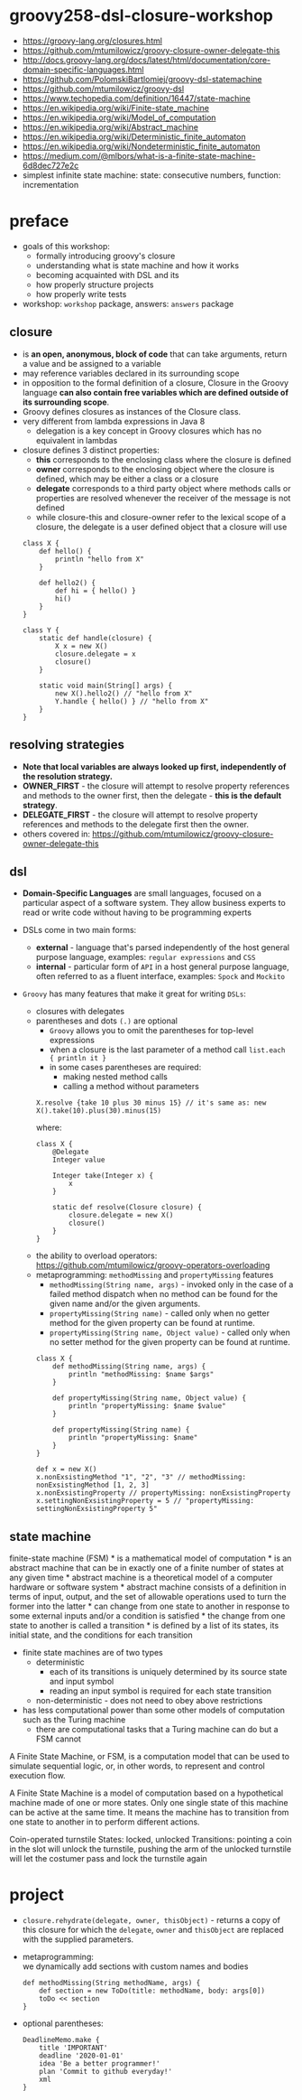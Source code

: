 # groovy258-dsl-closure-workshop

* https://groovy-lang.org/closures.html
* https://github.com/mtumilowicz/groovy-closure-owner-delegate-this
* http://docs.groovy-lang.org/docs/latest/html/documentation/core-domain-specific-languages.html
* https://github.com/PolomskiBartlomiej/groovy-dsl-statemachine
* https://github.com/mtumilowicz/groovy-dsl
* https://www.techopedia.com/definition/16447/state-machine
* https://en.wikipedia.org/wiki/Finite-state_machine
* https://en.wikipedia.org/wiki/Model_of_computation
* https://en.wikipedia.org/wiki/Abstract_machine
* https://en.wikipedia.org/wiki/Deterministic_finite_automaton
* https://en.wikipedia.org/wiki/Nondeterministic_finite_automaton
* https://medium.com/@mlbors/what-is-a-finite-state-machine-6d8dec727e2c
* simplest infinite state machine: state: consecutive numbers, function: incrementation

# preface
* goals of this workshop:
    * formally introducing groovy's closure
    * understanding what is state machine and how it works
    * becoming acquainted with DSL and its 
    * how properly structure projects
    * how properly write tests
* workshop: `workshop` package, answers: `answers` package

## closure
* is **an open, anonymous, block of code** that can 
 take arguments, return a value and be assigned to a variable
* may reference variables declared in its surrounding scope
* in opposition to the formal definition of a closure, Closure in the Groovy language **can 
 also contain free variables which are defined outside of its surrounding 
 scope**.
* Groovy defines closures as instances of the Closure class. 
* very different from lambda expressions in Java 8
    * delegation is a key concept in Groovy closures which has no equivalent in lambdas
* closure defines 3 distinct properties:
    * **this** corresponds to the enclosing class where the closure is 
    defined
    * **owner** corresponds to the enclosing object where the closure is 
    defined, which may be either a class or a closure
    * **delegate** corresponds to a third party object where methods 
    calls or properties are resolved whenever the receiver of the message 
    is not defined
    * while closure-this and closure-owner refer to the lexical scope of a closure, the delegate is a user defined 
    object that a closure will use
    ```
    class X {
        def hello() {
            println "hello from X"
        }
  
        def hello2() {
            def hi = { hello() }
            hi()
        }
    }
    
    class Y {
        static def handle(closure) {
            X x = new X()
            closure.delegate = x
            closure()
        }
    
        static void main(String[] args) {
            new X().hello2() // "hello from X"
            Y.handle { hello() } // "hello from X"
        }
    }
    ```
## resolving strategies
* **Note that local variables are always looked up first, 
independently of the resolution strategy.**
* **OWNER_FIRST** - the closure will attempt 
to resolve property references and methods to the owner first, then 
the delegate - **this is the default strategy**.
* **DELEGATE_FIRST** - the closure will attempt to resolve property 
references and methods to the delegate first then the owner.
* others covered in: https://github.com/mtumilowicz/groovy-closure-owner-delegate-this

## dsl
* **Domain-Specific Languages** are small languages, focused on a particular 
aspect of a software system. They allow business experts to read or write 
code without having to be  programming experts
* DSLs come in two main forms:
    * **external** - language that's parsed independently of the host general purpose 
    language, examples: `regular expressions` and `CSS`
    * **internal** - particular form of `API` in a host general purpose language, often 
    referred to as a fluent interface, examples: `Spock` and `Mockito`

* `Groovy` has many features that make it great for writing `DSLs`:
    * closures with delegates
    * parentheses and dots `(.)` are optional
        * `Groovy` allows you to omit the parentheses for top-level expressions
        * when a closure is the last parameter of a method call `list.each  { println it }`
        * in some cases parentheses are required:
            * making nested method calls
            * calling a method without parameters
        ```
        X.resolve {take 10 plus 30 minus 15} // it's same as: new X().take(10).plus(30).minus(15)
        ```
        where:
        ```
        class X {
            @Delegate
            Integer value
            
            Integer take(Integer x) {
                x
            }
            
            static def resolve(Closure closure) {
                closure.delegate = new X()
                closure()
            }
        }
        ```
    * the ability to overload operators: https://github.com/mtumilowicz/groovy-operators-overloading
    * metaprogramming: `methodMissing` and `propertyMissing` features
        * `methodMissing(String name, args)` - invoked only in the case of a 
        failed method dispatch when no method can be found for the given name and/or 
        the given arguments.
        * `propertyMissing(String name)` - called only when no getter method for 
        the given property can be found at runtime.
        * `propertyMissing(String name, Object value)` - called only when no setter
        method for the given property can be found at runtime.
        ```
        class X {
            def methodMissing(String name, args) {
                println "methodMissing: $name $args"
            }
        
            def propertyMissing(String name, Object value) {
                println "propertyMissing: $name $value"
            }
        
            def propertyMissing(String name) {
                println "propertyMissing: $name"
            }
        }
        ```
        ```
        def x = new X()
        x.nonExsistingMethod "1", "2", "3" // methodMissing: nonExsistingMethod [1, 2, 3]
        x.nonExsistingProperty // propertyMissing: nonExsistingProperty
        x.settingNonExsistingProperty = 5 // "propertyMissing: settingNonExsistingProperty 5"
        ```

## state machine
finite-state machine (FSM)
    * is a mathematical model of computation
    * is an abstract machine that can be in exactly one of a finite number of states at any given time
        * abstract machine is a theoretical model of a computer hardware or software system
        * abstract machine consists of a definition in terms of input, output, and the set of allowable operations 
        used to turn the former into the latter
    * can change from one state to another in response to some external inputs and/or a condition is satisfied
    * the change from one state to another is called a transition
    * is defined by a list of its states, its initial state, and the conditions for each transition 
* finite state machines are of two types
    * deterministic
        * each of its transitions is uniquely determined by its source state and input symbol
        * reading an input symbol is required for each state transition
    * non-deterministic - does not need to obey above restrictions
* has less computational power than some other models of computation such as the Turing machine
    * there are computational tasks that a Turing machine can do but a FSM cannot
    
A Finite State Machine, or FSM, is a computation model that can be used to simulate sequential logic, or, in other words, to represent and control execution flow.

A Finite State Machine is a model of computation based on a hypothetical machine made of one or more states. Only one single state of this machine can be active at the same time. It means the machine has to transition from one state to another in to perform different actions.

Coin-operated turnstile
States: locked, unlocked
Transitions: pointing a coin in the slot will unlock the turnstile, pushing the arm of the unlocked turnstile will let the costumer pass and lock the turnstile again

# project
* `closure.rehydrate(delegate, owner, thisObject)` - returns a copy of this closure 
for which the `delegate`, `owner` and `thisObject` are replaced with the supplied 
parameters.

*  metaprogramming:  
    we dynamically add sections with custom names and bodies
    ```
    def methodMissing(String methodName, args) {
        def section = new ToDo(title: methodName, body: args[0])
        toDo << section
    }    
    ```
* optional parentheses:
    ```
    DeadlineMemo.make {
        title 'IMPORTANT'
        deadline '2020-01-01'
        idea 'Be a better programmer!'
        plan 'Commit to github everyday!'
        xml
    }
